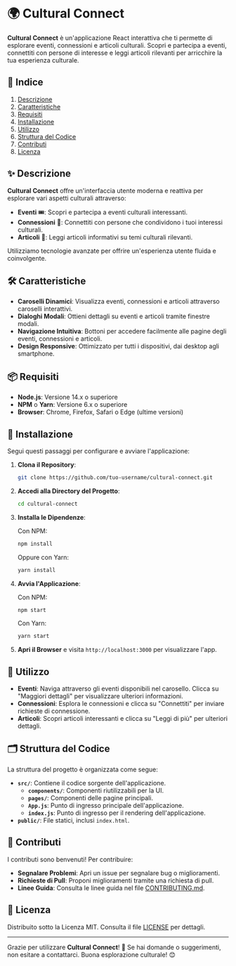# 🌍 Cultural Connect

**Cultural Connect** è un'applicazione React interattiva che ti permette di esplorare eventi, connessioni e articoli culturali. Scopri e partecipa a eventi, connettiti con persone di interesse e leggi articoli rilevanti per arricchire la tua esperienza culturale.

## 📖 Indice

1. [Descrizione](#descrizione)
2. [Caratteristiche](#caratteristiche)
3. [Requisiti](#requisiti)
4. [Installazione](#installazione)
5. [Utilizzo](#utilizzo)
6. [Struttura del Codice](#struttura-del-codice)
7. [Contributi](#contributi)
8. [Licenza](#licenza)

## ✨ Descrizione

**Cultural Connect** offre un'interfaccia utente moderna e reattiva per esplorare vari aspetti culturali attraverso:

- **Eventi** 🎟️: Scopri e partecipa a eventi culturali interessanti.
- **Connessioni** 🔗: Connettiti con persone che condividono i tuoi interessi culturali.
- **Articoli** 📰: Leggi articoli informativi su temi culturali rilevanti.

Utilizziamo tecnologie avanzate per offrire un'esperienza utente fluida e coinvolgente.

## 🛠️ Caratteristiche

- **Caroselli Dinamici**: Visualizza eventi, connessioni e articoli attraverso caroselli interattivi.
- **Dialoghi Modali**: Ottieni dettagli su eventi e articoli tramite finestre modali.
- **Navigazione Intuitiva**: Bottoni per accedere facilmente alle pagine degli eventi, connessioni e articoli.
- **Design Responsive**: Ottimizzato per tutti i dispositivi, dai desktop agli smartphone.

## 📦 Requisiti

- **Node.js**: Versione 14.x o superiore
- **NPM** o **Yarn**: Versione 6.x o superiore
- **Browser**: Chrome, Firefox, Safari o Edge (ultime versioni)

## 🚀 Installazione

Segui questi passaggi per configurare e avviare l'applicazione:

1. **Clona il Repository**:

    ```bash
    git clone https://github.com/tuo-username/cultural-connect.git
    ```

2. **Accedi alla Directory del Progetto**:

    ```bash
    cd cultural-connect
    ```

3. **Installa le Dipendenze**:

    Con NPM:

    ```bash
    npm install
    ```

    Oppure con Yarn:

    ```bash
    yarn install
    ```

4. **Avvia l'Applicazione**:

    Con NPM:

    ```bash
    npm start
    ```

    Con Yarn:

    ```bash
    yarn start
    ```

5. **Apri il Browser** e visita `http://localhost:3000` per visualizzare l'app.

## 🎯 Utilizzo

- **Eventi**: Naviga attraverso gli eventi disponibili nel carosello. Clicca su "Maggiori dettagli" per visualizzare ulteriori informazioni.
- **Connessioni**: Esplora le connessioni e clicca su "Connettiti" per inviare richieste di connessione.
- **Articoli**: Scopri articoli interessanti e clicca su "Leggi di più" per ulteriori dettagli.

## 🗂️ Struttura del Codice

La struttura del progetto è organizzata come segue:

- **`src/`**: Contiene il codice sorgente dell'applicazione.
  - **`components/`**: Componenti riutilizzabili per la UI.
  - **`pages/`**: Componenti delle pagine principali.
  - **`App.js`**: Punto di ingresso principale dell'applicazione.
  - **`index.js`**: Punto di ingresso per il rendering dell'applicazione.
- **`public/`**: File statici, inclusi `index.html`.

## 🤝 Contributi

I contributi sono benvenuti! Per contribuire:

- **Segnalare Problemi**: Apri un issue per segnalare bug o miglioramenti.
- **Richieste di Pull**: Proponi miglioramenti tramite una richiesta di pull.
- **Linee Guida**: Consulta le linee guida nel file [CONTRIBUTING.md](CONTRIBUTING.md).

## 📝 Licenza

Distribuito sotto la Licenza MIT. Consulta il file [LICENSE](LICENSE) per dettagli.

---

Grazie per utilizzare **Cultural Connect**! 🎉 Se hai domande o suggerimenti, non esitare a contattarci. Buona esplorazione culturale! 😊
